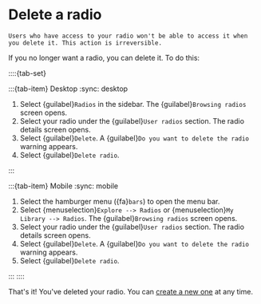 # Delete a radio

```{warning}
Users who have access to your radio won't be able to access it when you delete it. This action is irreversible.
```

If you no longer want a radio, you can delete it. To do this:

::::{tab-set}

:::{tab-item} Desktop
:sync: desktop

1. Select {guilabel}`Radios` in the sidebar. The {guilabel}`Browsing radios` screen opens.
2. Select your radio under the {guilabel}`User radios` section. The radio details screen opens.
3. Select {guilabel}`Delete`. A {guilabel}`Do you want to delete the radio` warning appears.
4. Select {guilabel}`Delete radio`.

:::

:::{tab-item} Mobile
:sync: mobile

1. Select the hamburger menu ({fa}`bars`) to open the menu bar.
2. Select {menuselection}`Explore --> Radios` or {menuselection}`My Library --> Radios`. The {guilabel}`Browsing radios` screen opens.
3. Select your radio under the {guilabel}`User radios` section. The radio details screen opens.
4. Select {guilabel}`Delete`. A {guilabel}`Do you want to delete the radio` warning appears.
5. Select {guilabel}`Delete radio`.

:::
::::

That's it! You've deleted your radio. You can [create a new one](create.md) at any time.
